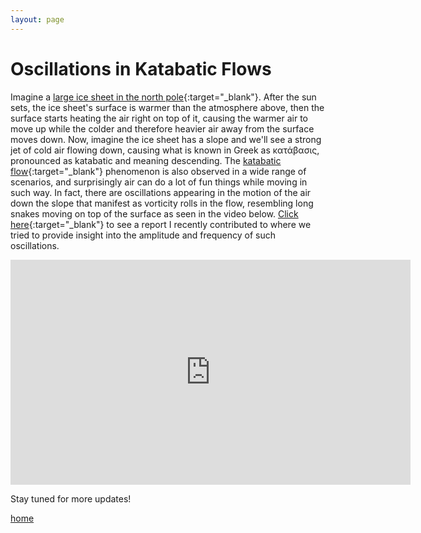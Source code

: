 ```yaml
---
layout: page
---
```


# Oscillations in Katabatic Flows

Imagine a [large ice sheet in the north pole](https://youtu.be/q8BQL3sx4XI){:target="_blank"}. After the sun sets, the ice sheet's surface is warmer than the atmosphere above, then the surface starts heating the air right on top of it, causing the warmer air to move up while the colder and therefore heavier air away from the surface moves down. Now, imagine the ice sheet has a slope and we'll see a strong jet of cold air flowing down, causing what is known in Greek as κατάβασις, pronounced as katabatic and meaning descending. The [katabatic flow](https://en.wikipedia.org/wiki/Katabatic_wind){:target="_blank"} phenomenon is also observed in a wide range of scenarios, and surprisingly air can do a lot of fun things while moving in such way. In fact, there are oscillations appearing in the motion of the air down the slope that manifest as vorticity rolls in the flow, resembling long snakes moving on top of the surface as seen in the video below. [Click here](https://drive.google.com/file/d/1MU1QKaUtY06sNnKXC0UtYHKZqaX3I4O9/preview){:target="_blank"} to see a report I recently contributed to where we tried to provide insight into the amplitude and frequency of such oscillations. 

<iframe width="640" height="360" src="https://www.youtube.com/embed/5ISVS7qKe6U?controls=0" frameborder="0" allow="accelerometer; autoplay; clipboard-write; encrypted-media; gyroscope; picture-in-picture" allowfullscreen class="center" ></iframe>


Stay tuned for more updates!


[home](/index.html)
